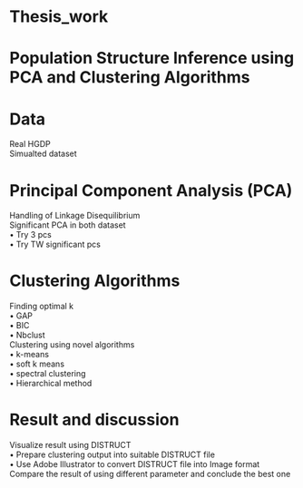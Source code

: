 # Thesis_work
# Population Structure Inference using PCA and Clustering Algorithms
# Data
Real HGDP  
Simualted dataset
# Principal Component Analysis (PCA)
Handling of Linkage Disequilibrium  
Significant PCA in both dataset  
•	Try 3 pcs  
•	Try TW significant pcs   
# Clustering Algorithms  
Finding optimal k  
•	GAP  
•	BIC  
•	Nbclust  
Clustering using novel algorithms  
•	k-means  
•	soft k means  
•	spectral clustering  
•	Hierarchical method  
# Result and discussion   
Visualize result using DISTRUCT   
•	Prepare clustering output into suitable DISTRUCT file  
•	Use Adobe Illustrator to convert DISTRUCT file into Image format  
Compare the result of using different parameter and conclude the best one  
